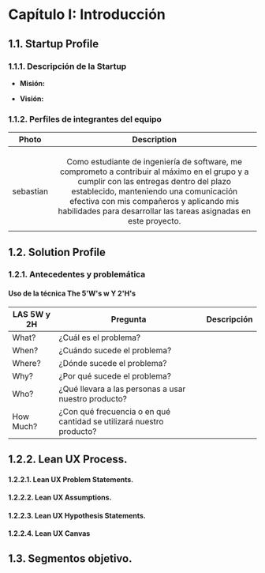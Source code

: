 # **Capítulo I: Introducción**

## 1.1. Startup Profile

### 1.1.1. Descripción de la Startup


- **Misión:** 

- **Visión:** 


### 1.1.2. Perfiles de integrantes del equipo

|                    Photo                        |                                                                                                                                                                                                                                                                                                    Description                                                                                                                                                                                                                                                                                                    |
| :------------------------------------------------: | :---------------------------------------------------------------------------------------------------------------------------------------------------------------------------------------------------------------------------------------------------------------------------------------------------------------------------------------------------------------------------------------------------------------------------------------------------------------------------------------------------------------------------------------------------------------------------------------------------------------: |
|                                                                                                                      |
|  |                                                                         |
|  |  |
|   sebastian   |  Como estudiante de ingeniería de software, me comprometo a contribuir al máximo en el grupo y a cumplir con las entregas dentro del plazo establecido, manteniendo una comunicación efectiva con mis compañeros y aplicando mis habilidades para desarrollar las tareas asignadas en este proyecto.   |
|    |     |


## 1.2. Solution Profile



### 1.2.1. Antecedentes y problemática



#### Uso de la técnica The 5'W's w Y 2'H's

| LAS 5W y 2H | Pregunta                                                | Descripción                                                                                                                                                                                                                                                                                                                                                                                                                                                                                                          |
| ----------- | ------------------------------------------------------- | -------------------------------------------------------------------------------------------------------------------------------------------------------------------------------------------------------------------------------------------------------------------------------------------------------------------------------------------------------------------------------------------------------------------------------------------------------------------------------------------------------------------- |
| What?        | ¿Cuál es el problema?                                     |                                                                                                                 |
| When?       | ¿Cuándo sucede el problema?                                   |                                                                                                                                                                                                          |
| Where?       | ¿Dónde sucede el problema?                             |                                                                                                                                |
| Why?      | ¿Por qué sucede el problema?                               |                                                                                                                                                            |
| Who?        | ¿Qué llevara a las personas a usar nuestro producto?                         |                                                                                                                                                                           |
| How Much?   | ¿Con qué frecuencia o en qué cantidad se utilizará nuestro producto? |                            |


## 1.2.2. Lean UX Process.

#### 1.2.2.1. Lean UX Problem Statements.




#### 1.2.2.2. Lean UX Assumptions.



#### 1.2.2.3. Lean UX Hypothesis Statements.







#### 1.2.2.4. Lean UX Canvas


## 1.3. Segmentos objetivo.
